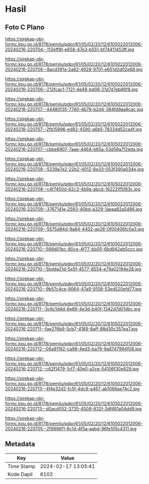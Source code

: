# Hasil

## Foto C Plano

https://sirekap-obj-formc.kpu.go.id/8178/pemilu/pdpr/61/05/02/20/12/6105022012006-20240216-220704--112eff8f-e658-47e3-b551-bf74411453ff.jpg

https://sirekap-obj-formc.kpu.go.id/8178/pemilu/pdpr/61/05/02/20/12/6105022012006-20240216-220706--8acd391a-2a82-4928-9701-e651d2d02e68.jpg

https://sirekap-obj-formc.kpu.go.id/8178/pemilu/pdpr/61/05/02/20/12/6105022012006-20240216-220706--212fcac1-7121-4e48-bd08-21d7d7eb86f8.jpg

https://sirekap-obj-formc.kpu.go.id/8178/pemilu/pdpr/61/05/02/20/12/6105022012006-20240216-220707--44480f35-7740-4b79-b2d4-384fd9aa9cac.jpg

https://sirekap-obj-formc.kpu.go.id/8178/pemilu/pdpr/61/05/02/20/12/6105022012006-20240216-220707--2fb15996-ed92-4590-a6b5-78334d52ca4f.jpg

https://sirekap-obj-formc.kpu.go.id/8178/pemilu/pdpr/61/05/02/20/12/6105022012006-20240216-220707--cbbe6907-7aae-4464-b65a-53d58a7f2eda.jpg

https://sirekap-obj-formc.kpu.go.id/8178/pemilu/pdpr/61/05/02/20/12/6105022012006-20240216-220708--5239a7e2-22b2-4012-8e33-053f390a034e.jpg

https://sirekap-obj-formc.kpu.go.id/8178/pemilu/pdpr/61/05/02/20/12/6105022012006-20240216-220708--c4f7450d-62c3-4b9a-abcd-162221f5f83c.jpg

https://sirekap-obj-formc.kpu.go.id/8178/pemilu/pdpr/61/05/02/20/12/6105022012006-20240216-220709--3767141e-2593-40bd-a329-1aeaa82a5486.jpg

https://sirekap-obj-formc.kpu.go.id/8178/pemilu/pdpr/61/05/02/20/12/6105022012006-20240216-220709--5575d84d-9a84-4402-ae26-0f00406fc0a3.jpg

https://sirekap-obj-formc.kpu.go.id/8178/pemilu/pdpr/61/05/02/20/12/6105022012006-20240216-220710--566d01bc-80ce-4f77-bb05-6bd942eb5ccc.jpg

https://sirekap-obj-formc.kpu.go.id/8178/pemilu/pdpr/61/05/02/20/12/6105022012006-20240216-220710--5bdda21d-5e5f-4577-8554-e79a02194e28.jpg

https://sirekap-obj-formc.kpu.go.id/8178/pemilu/pdpr/61/05/02/20/12/6105022012006-20240216-220710--9b57c4ce-9064-47a9-9108-53ed520efd77.jpg

https://sirekap-obj-formc.kpu.go.id/8178/pemilu/pdpr/61/05/02/20/12/6105022012006-20240216-220711--3c6c1d4d-6e69-4e3d-b40f-1342d7d01dbc.jpg

https://sirekap-obj-formc.kpu.go.id/8178/pemilu/pdpr/61/05/02/20/12/6105022012006-20240216-220711--fae276b9-5cb7-4189-8aff-88d30c357ea7.jpg

https://sirekap-obj-formc.kpu.go.id/8178/pemilu/pdpr/61/05/02/20/12/6105022012006-20240216-220712--06a91192-ca98-4ed3-ba79-9a8747994f08.jpg

https://sirekap-obj-formc.kpu.go.id/8178/pemilu/pdpr/61/05/02/20/12/6105022012006-20240216-220712--c62f1479-1cf7-40e0-a2ce-54106f30e829.jpg

https://sirekap-obj-formc.kpu.go.id/8178/pemilu/pdpr/61/05/02/20/12/6105022012006-20240216-220713--4f4e32d2-fc5f-4dc9-a467-ab1066ae74c2.jpg

https://sirekap-obj-formc.kpu.go.id/8178/pemilu/pdpr/61/05/02/20/12/6105022012006-20240216-220713--d0acd052-3735-4508-832f-3df481a04dd9.jpg

https://sirekap-obj-formc.kpu.go.id/8178/pemilu/pdpr/61/05/02/20/12/6105022012006-20240216-220705--2f9996f1-6c1d-4f5a-aabd-96fe105c4311.jpg


## Metadata

| Key        | Value               |
| ---------- | ------------------- |
| Time Stamp | 2024-02-17 13:05:41 |
| Kode Dapil | 6102                |



